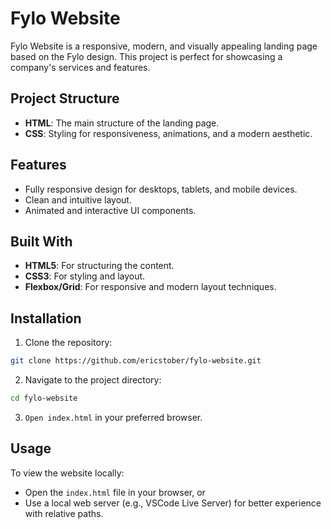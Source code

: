 # Fylo Website

Fylo Website is a responsive, modern, and visually appealing landing page based on the Fylo design. This project is perfect for showcasing a company's services and features.

## Project Structure

- **HTML**: The main structure of the landing page.
- **CSS**: Styling for responsiveness, animations, and a modern aesthetic.

## Features

- Fully responsive design for desktops, tablets, and mobile devices.
- Clean and intuitive layout.
- Animated and interactive UI components.

## Built With

- **HTML5**: For structuring the content.
- **CSS3**: For styling and layout.
- **Flexbox/Grid**: For responsive and modern layout techniques.

## Installation

1. Clone the repository:

```bash
git clone https://github.com/ericstober/fylo-website.git
```

2. Navigate to the project directory:

```bash
cd fylo-website
```

3. `Open index.html` in your preferred browser.

## Usage

To view the website locally:

- Open the `index.html` file in your browser, or
- Use a local web server (e.g., VSCode Live Server) for better experience with relative paths.
